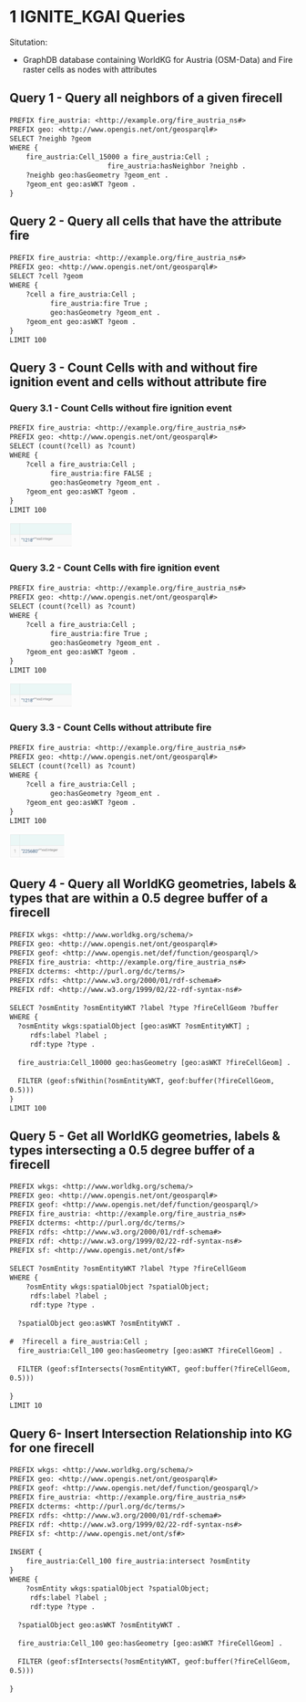 # 1 IGNITE_KGAI Queries

Situtation:
- GraphDB database containing WorldKG for Austria (OSM-Data) and Fire raster cells as nodes with attributes

## Query 1 - Query all neighbors of a given firecell
```sparksql
PREFIX fire_austria: <http://example.org/fire_austria_ns#>
PREFIX geo: <http://www.opengis.net/ont/geosparql#>
SELECT ?neighb ?geom
WHERE {
    fire_austria:Cell_15000 a fire_austria:Cell ;
                        fire_austria:hasNeighbor ?neighb .
    ?neighb geo:hasGeometry ?geom_ent .
    ?geom_ent geo:asWKT ?geom .
}
```

## Query 2 - Query all cells that have the attribute fire
```sparksql
PREFIX fire_austria: <http://example.org/fire_austria_ns#>
PREFIX geo: <http://www.opengis.net/ont/geosparql#>
SELECT ?cell ?geom
WHERE {
    ?cell a fire_austria:Cell ;
          fire_austria:fire True ; 
          geo:hasGeometry ?geom_ent .
    ?geom_ent geo:asWKT ?geom .
}
LIMIT 100
```

## Query 3 - Count Cells with and without fire ignition event and cells without attribute fire

### Query 3.1 - Count Cells without fire ignition event
```sparksql
PREFIX fire_austria: <http://example.org/fire_austria_ns#>
PREFIX geo: <http://www.opengis.net/ont/geosparql#>
SELECT (count(?cell) as ?count)
WHERE {
    ?cell a fire_austria:Cell ;
          fire_austria:fire FALSE ; 
          geo:hasGeometry ?geom_ent .
    ?geom_ent geo:asWKT ?geom .
}
LIMIT 100
```
![img.png](img.png)

### Query 3.2 - Count Cells with fire ignition event
```sparksql
PREFIX fire_austria: <http://example.org/fire_austria_ns#>
PREFIX geo: <http://www.opengis.net/ont/geosparql#>
SELECT (count(?cell) as ?count)
WHERE {
    ?cell a fire_austria:Cell ;
          fire_austria:fire True ; 
          geo:hasGeometry ?geom_ent .
    ?geom_ent geo:asWKT ?geom .
}
LIMIT 100
```
![img_1.png](img_1.png)

### Query 3.3 - Count Cells without attribute fire
```sparksql
PREFIX fire_austria: <http://example.org/fire_austria_ns#>
PREFIX geo: <http://www.opengis.net/ont/geosparql#>
SELECT (count(?cell) as ?count)
WHERE {
    ?cell a fire_austria:Cell ;
          geo:hasGeometry ?geom_ent .
    ?geom_ent geo:asWKT ?geom .
}
LIMIT 100
```
![img_2.png](img_2.png)

## Query 4 - Query all WorldKG geometries, labels & types that are within a 0.5 degree buffer of a firecell
```sparksql
PREFIX wkgs: <http://www.worldkg.org/schema/>
PREFIX geo: <http://www.opengis.net/ont/geosparql#>
PREFIX geof: <http://www.opengis.net/def/function/geosparql/>
PREFIX fire_austria: <http://example.org/fire_austria_ns#>
PREFIX dcterms: <http://purl.org/dc/terms/>
PREFIX rdfs: <http://www.w3.org/2000/01/rdf-schema#>
PREFIX rdf: <http://www.w3.org/1999/02/22-rdf-syntax-ns#>

SELECT ?osmEntity ?osmEntityWKT ?label ?type ?fireCellGeom ?buffer
WHERE {
  ?osmEntity wkgs:spatialObject [geo:asWKT ?osmEntityWKT] ;
     rdfs:label ?label ;
     rdf:type ?type .
    
  fire_austria:Cell_10000 geo:hasGeometry [geo:asWKT ?fireCellGeom] .

  FILTER (geof:sfWithin(?osmEntityWKT, geof:buffer(?fireCellGeom, 0.5)))  
}
LIMIT 100
```

## Query 5 - Get all WorldKG geometries, labels & types intersecting a 0.5 degree buffer of a firecell
```sparksql
PREFIX wkgs: <http://www.worldkg.org/schema/>
PREFIX geo: <http://www.opengis.net/ont/geosparql#>
PREFIX geof: <http://www.opengis.net/def/function/geosparql/>
PREFIX fire_austria: <http://example.org/fire_austria_ns#>
PREFIX dcterms: <http://purl.org/dc/terms/>
PREFIX rdfs: <http://www.w3.org/2000/01/rdf-schema#>
PREFIX rdf: <http://www.w3.org/1999/02/22-rdf-syntax-ns#>
PREFIX sf: <http://www.opengis.net/ont/sf#>

SELECT ?osmEntity ?osmEntityWKT ?label ?type ?fireCellGeom
WHERE {
    ?osmEntity wkgs:spatialObject ?spatialObject;
     rdfs:label ?label ;
     rdf:type ?type .
    
  ?spatialObject geo:asWKT ?osmEntityWKT .
    
#  ?firecell a fire_austria:Cell ; 
  fire_austria:Cell_100 geo:hasGeometry [geo:asWKT ?fireCellGeom] .

  FILTER (geof:sfIntersects(?osmEntityWKT, geof:buffer(?fireCellGeom, 0.5)))  

}
LIMIT 10
```

## Query 6- Insert Intersection Relationship into KG for one firecell

```sparksql
PREFIX wkgs: <http://www.worldkg.org/schema/>
PREFIX geo: <http://www.opengis.net/ont/geosparql#>
PREFIX geof: <http://www.opengis.net/def/function/geosparql/>
PREFIX fire_austria: <http://example.org/fire_austria_ns#>
PREFIX dcterms: <http://purl.org/dc/terms/>
PREFIX rdfs: <http://www.w3.org/2000/01/rdf-schema#>
PREFIX rdf: <http://www.w3.org/1999/02/22-rdf-syntax-ns#>
PREFIX sf: <http://www.opengis.net/ont/sf#>

INSERT {
    fire_austria:Cell_100 fire_austria:intersect ?osmEntity 
}
WHERE {
    ?osmEntity wkgs:spatialObject ?spatialObject;
     rdfs:label ?label ;
     rdf:type ?type .
    
  ?spatialObject geo:asWKT ?osmEntityWKT .
    
  fire_austria:Cell_100 geo:hasGeometry [geo:asWKT ?fireCellGeom] .

  FILTER (geof:sfIntersects(?osmEntityWKT, geof:buffer(?fireCellGeom, 0.5)))  

}
```



